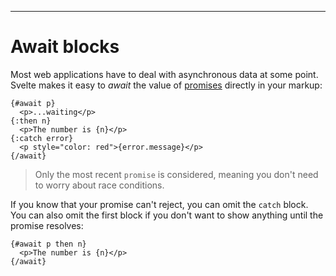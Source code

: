 ------
# **Await blocks**
Most web applications have to deal with asynchronous data at some point. Svelte makes it easy to _await_ the value of [promises](https://developer.mozilla.org/en-US/docs/Web/JavaScript/Guide/Using_promises) directly in your markup:
```svelte title="src/routes/part1/logic/keyed-each/+page.svelte" /{#await p}/ /{:then n}/ /{:catch error}/ "{/await}"
{#await p}
  <p>...waiting</p>
{:then n}
  <p>The number is {n}</p>
{:catch error}
  <p style="color: red">{error.message}</p>
{/await}
```
> Only the most recent `promise` is considered, meaning you don't need to worry about race conditions.

If you know that your promise can't reject, you can omit the `catch` block. You can also omit the first block if you don't want to show anything until the promise resolves:
```svelte
{#await p then n}
  <p>The number is {n}</p>
{/await} 
```
